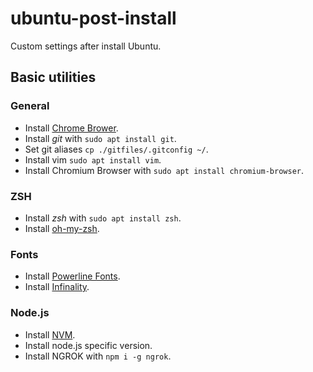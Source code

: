 # ubuntu-post-install

Custom settings after install Ubuntu.

## Basic utilities

### General

- Install [Chrome Brower](https://www.google.com/intl/es-419/chrome/).
- Install *git* with `sudo apt install git`.
- Set git aliases `cp ./gitfiles/.gitconfig ~/`.
- Install vim `sudo apt install vim`.
- Install Chromium Browser with `sudo apt install chromium-browser`.

### ZSH

- Install *zsh* with `sudo apt install zsh`.
- Install [oh-my-zsh](https://github.com/robbyrussell/oh-my-zsh).

### Fonts

- Install [Powerline Fonts](https://github.com/powerline/fonts).
- Install [Infinality](https://ubuntuforums.org/showthread.php?t=2385152).

### Node.js

- Install [NVM](https://github.com/nvm-sh/nvm).
- Install node.js specific version.
- Install NGROK with `npm i -g ngrok`.
